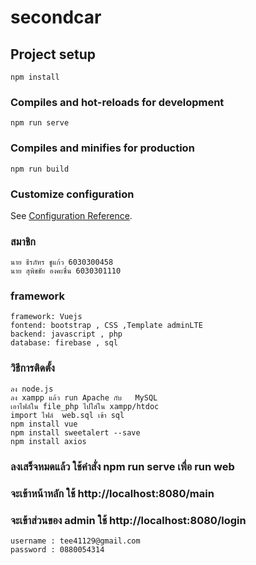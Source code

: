 # secondcar

## Project setup
```
npm install
```

### Compiles and hot-reloads for development
```
npm run serve
```

### Compiles and minifies for production
```
npm run build
```

### Customize configuration
See [Configuration Reference](https://cli.vuejs.org/config/).

### สมาชิก
```
นาย ธีรภัทร ชูแก้ว 6030300458
นาย สุพิชชัย องคะชื่น 6030301110
```
### framework
```
framework: Vuejs
fontend: bootstrap , CSS ,Template adminLTE 
backend: javascript , php
database: firebase , sql
```

### วิธีการติดตั้ง
```
ลง node.js
ลง xampp แล้ว run Apache กับ   MySQL
เอาไฟล์ใน file_php ไปใส่ใน xampp/htdoc
import ไฟล์  web.sql เข้า sql
npm install vue
npm install sweetalert --save
npm install axios
```

### ลงเสร็จหมดแล้ว ใช้คำสั่ง npm run serve เพื่อ  run web

### จะเข้าหน้าหลัก ใช้ http://localhost:8080/main

### จะเข้าส่วนของ admin ใช้ http://localhost:8080/login
```
username : tee41129@gmail.com
password : 0880054314
```
